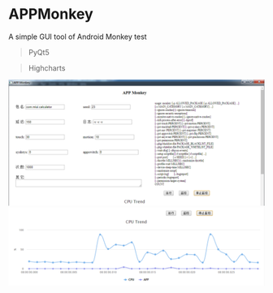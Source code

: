 # APPMonkey
A simple GUI tool of Android Monkey test

>PyQt5

>Highcharts

![1](./screenshot1.png)
![2](./screenshot2.png)
